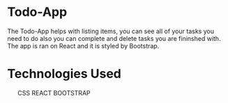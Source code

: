 # Todo-App

The Todo-App helps with listing items, you can see all of your tasks you need to do 
also you can complete and delete tasks you are fininshed with.
The app is ran on React and it is styled by Bootstrap.

# Technologies Used

<ul>
CSS
REACT
BOOTSTRAP
</ul>
